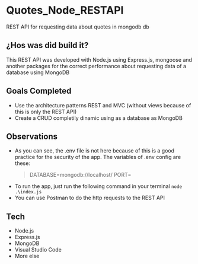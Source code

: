 # Quotes_Node_RESTAPI
REST API for requesting data about quotes in mongodb db

## ¿Hos was did build it?
This REST API was developed with Node.js using Express.js, mongoose and another packages for the correct performance about requesting data of a database using MongoDB

## Goals Completed
* Use the architecture patterns REST and MVC (without views because of this is only the REST API)
* Create a CRUD completily dinamic using as a database as MongoDB

## Observations
* As you can see, the .env file is not here because of this is a good practice for the security of the app. The variables of .env config are these:
  > DATABASE=mongodb://localhost/<nameDatabase>
  > PORT=<yourport>
* To run the app, just run the following command in your terminal
  `node .\index.js`
* You can use Postman to do the http requests to the REST API

## Tech
* Node.js
* Express.js
* MongoDB
* Visual Studio Code
* More else
